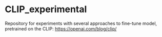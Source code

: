 # CLIP_experimental
Repository for experiments with several approaches to fine-tune model, pretrained on the CLIP:  https://openai.com/blog/clip/

